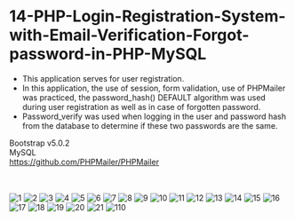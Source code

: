 # 14-PHP-Login-Registration-System-with-Email-Verification-Forgot-password-in-PHP-MySQL


- This application serves for user registration.  <br>
- In this application, the use of session, form validation, use of PHPMailer was practiced, the password_hash() DEFAULT algorithm was used during user registration as well as in case of forgotten password.   <br>
- Password_verify was used when logging in the user and password hash from the database to determine if these two passwords are the same.  <br>

Bootstrap v5.0.2    <br>
MySQL  <br>
https://github.com/PHPMailer/PHPMailer     <br>

 <br> <br>
![1](https://user-images.githubusercontent.com/56784702/217830159-8f437b9f-574d-4a62-a6e6-b277f1dd5feb.png)
![2](https://user-images.githubusercontent.com/56784702/217830190-33d91127-8b4e-479f-bf1e-da7e0d881c4c.png)
![3](https://user-images.githubusercontent.com/56784702/217830218-1261e41a-c382-4407-9d6f-189fcf218a1d.png)
![4](https://user-images.githubusercontent.com/56784702/217830229-ef4d67d2-adec-4b94-a4c2-4f49ce124ae1.png)
![5](https://user-images.githubusercontent.com/56784702/217830250-8c4f438e-9055-40e7-b189-586741930d71.png)
![6](https://user-images.githubusercontent.com/56784702/217830265-2e4151b8-e582-433d-a2e7-5a818bd25757.png)
![7](https://user-images.githubusercontent.com/56784702/217830293-14628314-df34-4d36-b655-364bfa85e017.png)
![8](https://user-images.githubusercontent.com/56784702/217830310-00377585-6ef1-47fd-a905-2558473876d3.png)
![9](https://user-images.githubusercontent.com/56784702/217830329-7d2745bd-aa6f-441f-ac1b-2082deb0c2e7.png)
![10](https://user-images.githubusercontent.com/56784702/217830394-66b479e9-6da2-4baa-afed-f09e1a38fb24.png)
![11](https://user-images.githubusercontent.com/56784702/217830419-0dec05cb-d856-4e5a-9106-634767b2d32b.png)
![12](https://user-images.githubusercontent.com/56784702/217830436-21861ea9-6550-4a19-ad47-75403cb60eab.png)
![13](https://user-images.githubusercontent.com/56784702/217830449-e7b9abae-8014-4f6f-92cb-c1b0e7758d4d.png)
![14](https://user-images.githubusercontent.com/56784702/217830467-86c6de58-712e-49a2-89f3-e5d9b9eac649.png)
![15](https://user-images.githubusercontent.com/56784702/217830508-5ed87408-86ca-429a-b27b-c3d0956aa318.png)
![16](https://user-images.githubusercontent.com/56784702/217830530-ca0ff5e8-0132-498a-90f8-0bfd87066935.png)
![17](https://user-images.githubusercontent.com/56784702/217830557-591d49a6-6ed2-4c6d-9496-510cd126c6f8.png)
![18](https://user-images.githubusercontent.com/56784702/217830615-b3e368ce-e8b1-4648-8d92-9bdcf6d5c32e.png)
![19](https://user-images.githubusercontent.com/56784702/217830624-843c7b6b-8c00-4799-8318-0fab54e5d443.png)
![20](https://user-images.githubusercontent.com/56784702/217830637-1457fa1f-38a7-4ab9-80da-8b4f799bc0b3.png)
![21](https://user-images.githubusercontent.com/56784702/217830664-33f1c412-a736-4601-aab8-590a0f93f897.png)
![110](https://user-images.githubusercontent.com/56784702/217830682-21f2bf3b-c7e4-4e8b-b53c-2502a5b45277.png)
